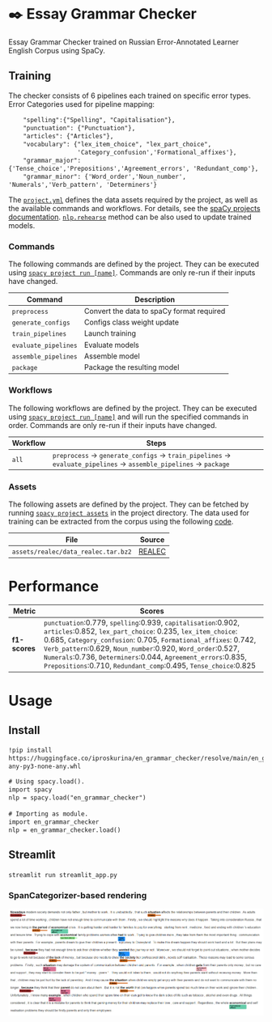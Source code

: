 <!-- SPACY PROJECT: AUTO-GENERATED DOCS START (do not remove) -->

# :black_nib: Essay Grammar Checker

Essay Grammar Checker trained on Russian Error-Annotated Learner English Corpus using SpaCy.

## Training 
The checker consists of 6 pipelines each trained on specific error types.
Error Categories used for pipeline mapping:  

```
    "spelling":{"Spelling", "Capitalisation"},  
    "punctuation": {"Punctuation"},
    "articles": {"Articles"},  
    "vocabulary": {"lex_item_choice", "lex_part_choice",
                   'Category_confusion','Formational_affixes'},
    "grammar_major": {'Tense_choice','Prepositions','Agreement_errors', 'Redundant_comp'},
    "grammar_minor": {'Word_order','Noun_number', 'Numerals','Verb_pattern', 'Determiners'}
``` 
The [`project.yml`](grammar_checker/project.yml) defines the data assets required by the
project, as well as the available commands and workflows. For details, see the
[spaCy projects documentation](https://spacy.io/usage/projects).
[`nlp.rehearse`](https://spacy.io/api/pipe/#rehearse) method can be also used to update trained models.


### Commands

The following commands are defined by the project. They
can be executed using [`spacy project run [name]`](https://spacy.io/api/cli#project-run).
Commands are only re-run if their inputs have changed.

| Command | Description |
| --- | --- |
| `preprocess` | Convert the data to spaCy format required |
| `generate_configs` | Configs class weight update |
| `train_pipelines` | Launch training |
| `evaluate_pipelines` | Evaluate models |
| `assemble_pipelines` | Assemble model |
| `package` | Package the resulting model |

### Workflows

The following workflows are defined by the project. They
can be executed using [`spacy project run [name]`](https://spacy.io/api/cli#project-run)
and will run the specified commands in order. Commands are only re-run if their
inputs have changed.

| Workflow | Steps |
| --- | --- |
| `all` | `preprocess` &rarr; `generate_configs` &rarr; `train_pipelines` &rarr; `evaluate_pipelines` &rarr; `assemble_pipelines` &rarr; `package` |

### Assets

The following assets are defined by the project. They can
be fetched by running [`spacy project assets`](https://spacy.io/api/cli#project-assets)
in the project directory.
The data used for training can be extracted from the corpus using the following [code](https://github.com/upunaprosk/corpora-manipulation).

| File | Source | 
| --- | --- | 
| `assets/realec/data_realec.tar.bz2` | [REALEC](https://realec.org) |

# Performance


| Metric | Scores | 
| --- | --- | 
| **f1-scores** | `punctuation`:0.779, `spelling`:0.939, `capitalisation`:0.902, `articles`:0.852, `lex_part_choice`: 0.235, `lex_item_choice`: 0.685, `Category_confusion`: 0.705, `Formational_affixes`: 0.742, `Verb_pattern`:0.629, `Noun_number`:0.920, `Word_order`:0.527, `Numerals`:0.736, `Determiners`:0.044, `Agreement_errors`:0.835, `Prepositions`:0.710, `Redundant_comp`:0.495, `Tense_choice`:0.825 |

# Usage
## Install

```
!pip install https://huggingface.co/iproskurina/en_grammar_checker/resolve/main/en_grammar_checker-any-py3-none-any.whl
```
```
# Using spacy.load().
import spacy
nlp = spacy.load("en_grammar_checker")

# Importing as module.
import en_grammar_checker
nlp = en_grammar_checker.load()
```

## Streamlit
`
streamlit run streamlit_app.py
`

### SpanCategorizer-based rendering
![span_cat](./images/span_cat.png)


<!-- SPACY PROJECT: AUTO-GENERATED DOCS END (do not remove) -->
